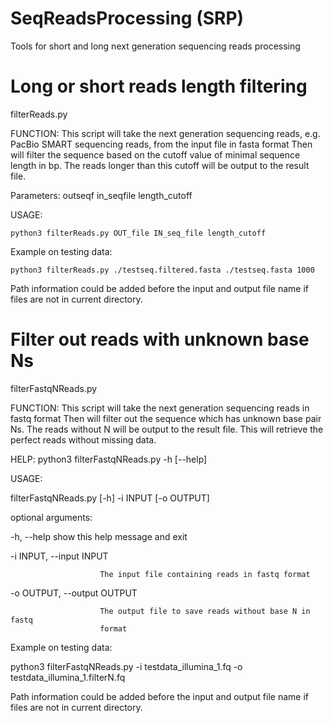 # SeqReadsProcessing (SRP)
Tools for short and long next generation sequencing reads processing

# Long or short reads length filtering
filterReads.py

FUNCTION:
This script will take the next generation sequencing reads, e.g. PacBio SMART sequencing reads, from the input file in fasta format
Then will filter the sequence based on the cutoff value of minimal sequence length in bp. The reads longer than this cutoff will be output to the result file.

Parameters: outseqf in_seqfile length_cutoff

USAGE: 

`python3 filterReads.py OUT_file IN_seq_file length_cutoff`

Example on testing data:

`python3 filterReads.py ./testseq.filtered.fasta ./testseq.fasta 1000`

Path information could be added before the input and output file name if files are not in current directory.


# Filter out reads with unknown base Ns
filterFastqNReads.py

FUNCTION:
This script will take the next generation sequencing reads in fastq format
          Then will filter out the sequence which has unknown base pair Ns. 
          The reads without N will be output to the result file. 
          This will retrieve the perfect reads without missing data.

HELP: python3 filterFastqNReads.py -h [--help]


USAGE: 

filterFastqNReads.py [-h] -i INPUT [-o OUTPUT]

optional arguments:

  -h, --help            show this help message and exit
  
  -i INPUT, --input INPUT
  
                        The input file containing reads in fastq format
                        
  -o OUTPUT, --output OUTPUT
  
                        The output file to save reads without base N in fastq
                        format
  
   
Example on testing data:

python3 filterFastqNReads.py -i testdata_illumina_1.fq -o testdata_illumina_1.filterN.fq

Path information could be added before the input and output file name if files are not in current directory.
